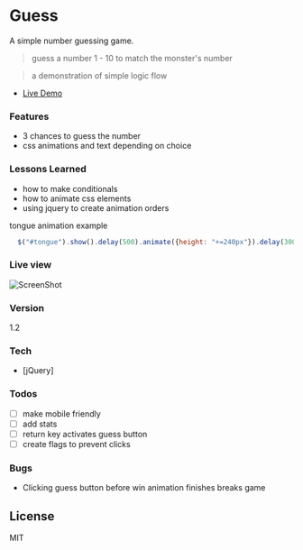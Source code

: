 # Guess

A simple number guessing game.
> guess a number 1 - 10 to match the monster's number

> a demonstration of simple logic flow 

- [Live Demo](http://nealcloud.github.io/guess) 

### Features
  - 3 chances to guess the number
  - css animations and text depending on choice
  
### Lessons Learned
 - how to make conditionals
 - how to animate css elements
 - using jquery to create animation orders

tongue animation example
```javascript
  $("#tongue").show().delay(500).animate({height: "+=240px"}).delay(300).animate({height: "-=240px"});
```

### Live view
![ScreenShot](https://nealcloud.github.io/assets/img/c4.png)

### Version
1.2

### Tech
* [jQuery]

### Todos
 - [ ] make mobile friendly
 - [ ] add stats
 - [ ] return key activates guess button
 - [ ] create flags to prevent clicks

### Bugs
 - Clicking guess button before win animation finishes breaks game
 
License
----
MIT

